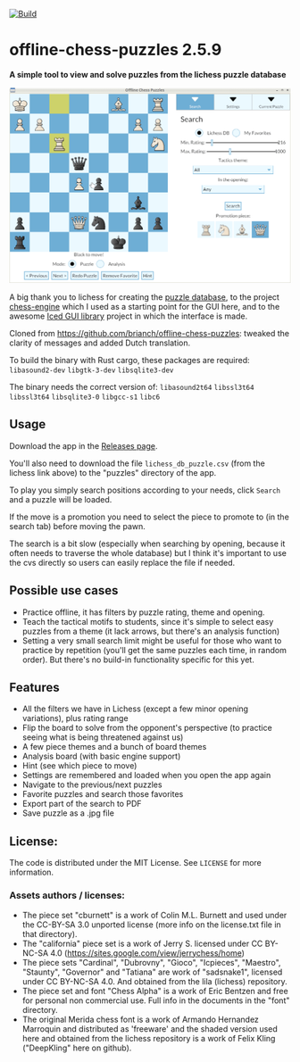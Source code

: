 [![Build](https://github.com/pepa65/offline-chess-puzzles/actions/workflows/build.yml/badge.svg)](https://github.com/pepa65/offline-chess-puzzles/actions/workflows/build.yml)
# offline-chess-puzzles 2.5.9
**A simple tool to view and solve puzzles from the lichess puzzle database**

<img src="https://github.com/pepa65/offline-chess-puzzles/blob/main/demo.gif">

A big thank you to lichess for creating the [puzzle database](https://database.lichess.org/#puzzles), to the project [chess-engine](https://github.com/adam-mcdaniel/chess-engine/) which I used as a starting point for the GUI here, and to the awesome [Iced GUI library](https://github.com/iced-rs/iced) project in which the interface is made.

Cloned from https://github.com/brianch/offline-chess-puzzles: tweaked the clarity of messages and added Dutch translation.

To build the binary with Rust cargo, these packages are required: `libasound2-dev` `libgtk-3-dev` `libsqlite3-dev`

The binary needs the correct version of: `libasound2t64` `libssl3t64` `libssl3t64` `libsqlite3-0` `libgcc-s1` `libc6`

## Usage
Download the app in the [Releases page](https://github.com/pepa65/offline-chess-puzzles/releases).

You'll also need to download the file `lichess_db_puzzle.csv` (from the lichess link above) to the "puzzles" directory of the app.

To play you simply search positions according to your needs, click `Search` and a puzzle will be loaded.

If the move is a promotion you need to select the piece to promote to (in the search tab) before moving the pawn.

The search is a bit slow (especially when searching by opening, because it often needs to traverse the whole database) but I think it's important to use the cvs directly so users can easily replace the file if needed.

## Possible use cases
* Practice offline, it has filters by puzzle rating, theme and opening.
* Teach the tactical motifs to students, since it's simple to select easy puzzles from a theme (it lack arrows, but there's an analysis function)
* Setting a very small search limit might be useful for those who want to practice by repetition (you'll get the same puzzles each time, in random order). But there's no build-in functionality specific for this yet.

## Features
* All the filters we have in Lichess (except a few minor opening variations), plus rating range
* Flip the board to solve from the opponent's perspective (to practice seeing what is being threatened against us)
* A few piece themes and a bunch of board themes
* Analysis board (with basic engine support)
* Hint (see which piece to move)
* Settings are remembered and loaded when you open the app again
* Navigate to the previous/next puzzles
* Favorite puzzles and search those favorites
* Export part of the search to PDF
* Save puzzle as a .jpg file

## License:
The code is distributed under the MIT License. See `LICENSE` for more information.

### Assets authors / licenses:
* The piece set "cburnett" is a work of Colin M.L. Burnett and used under the CC-BY-SA 3.0 unported license
  (more info on the license.txt file in that directory).
* The "california" piece set is a work of Jerry S. licensed under CC BY-NC-SA 4.0
  (https://sites.google.com/view/jerrychess/home)
* The piece sets "Cardinal", "Dubrovny", "Gioco", "Icpieces", "Maestro", "Staunty", "Governor" and "Tatiana"
  are work of "sadsnake1", licensed under CC BY-NC-SA 4.0. And obtained from the lila (lichess) repository.
* The piece set and font "Chess Alpha" is a work of Eric Bentzen and free for personal non commercial use.
  Full info in the documents in the "font" directory.
* The original Merida chess font is a work of Armando Hernandez Marroquin and distributed as 'freeware'
  and the shaded version used here and obtained from the lichess repository is a work of Felix Kling
  ("DeepKling" here on github).

